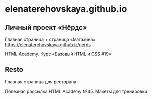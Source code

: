 # elenaterehovskaya.github.io

<h2>Личный проект «Нёрдс»</h2>
Главная страница + страница «Магазина» <a href="https://elenaterehovskaya.github.io/nerds" target="_blank">https://elenaterehovskaya.github.io/nerds</a>

HTML Academy. Курс «Базовый HTML и CSS #19»



<h2>Resto</h2>
Главная страница для ресторана

Полезная рассылка HTML Academy №45. Макеты для тренировки


